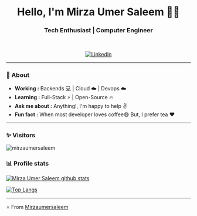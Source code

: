 <h1 align="center"> Hello, I'm Mirza Umer Saleem 👨‍💻 </h1>

<h3 align="center">  Tech Enthusiast | Computer Engineer </h3> <br>

<p align="center"> 
<a href="https://www.linkedin.com/in/sulthannk/"><img alt="LinkedIn" src="https://media-exp1.licdn.com/dms/image/C5103AQH11s8kvzuBWw/profile-displayphoto-shrink_100_100/0/1516434108767?e=1614211200&v=beta&t=7rqxgKzRGgusE3mqCKcoTzxuyvHu1axnOkRi08HglFs"></a>
</p>

---------------------------------------------------------------------------------------------------------------------------------------------------------------------------------
### 🤔 About
-  **Working :**  Backends :computer: | Cloud :cloud: | Devops :cloud:  
-  **Learning :** Full-Stack :zap: | Open-Source :fire:
-  **Ask me about :** Anything!, I'm happy to help :v:
-  **Fun fact :** When most developer loves coffee:sweat_smile: But, I prefer tea :heart: 

---------------------------------------------------------------------------------------------------------------------------------------------------------------------------------
### ✨ Visitors 

<p align="left"> <img src="https://komarev.com/ghpvc/?username=mirzaumersaleem" alt="mirzaumersaleem" /> </p>

### 📊 Profile stats

[![Mirza Umer Saleem github stats](https://github-readme-stats.vercel.app/api/?username=mirzaumersaleem&include_all_commits=true&show_icons=true&title_color=fff&icon_color=79ff97&text_color=9f9f9f&bg_color=151515)](https://github.com/mirzaumersaleem/mirzaumersaleem/blob/master/README.md)

[![Top Langs](https://github-readme-stats.vercel.app/api/top-langs/?username=mirzaumersaleem&layout=compact)](https://github.com/mirzaumersaleem/mirzaumersaleem/blob/master/README.md)

-------------------------------------------------------------------------------------------------------------------------------------------------------------------------------

⭐️ From [Mirzaumersaleem](http://www.github.com/mirzaumersaleem)

